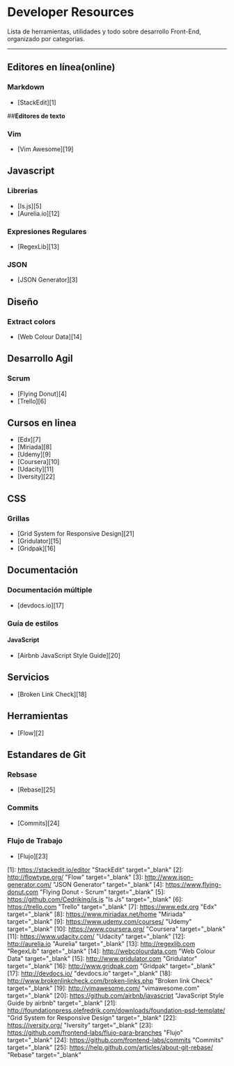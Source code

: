 **Developer Resources**
==============
Lista de herramientas, utilidades y todo sobre desarrollo Front-End, organizado por categorías.

----------
## **Editores en línea(online)**
### **Markdown**
* [StackEdit][1]

##**Editores de texto**
### **Vim**
* [Vim Awesome][19]

## **Javascript**
### **Librerias**
* [Is.js][5]
* [Aurelia.io][12]

### **Expresiones Regulares**
* [RegexLib][13]

### **JSON**
* [JSON Generator][3]

## **Diseño**
### **Extract colors**
* [Web Colour Data][14]

## **Desarrollo Agil**
### **Scrum**
* [Flying Donut][4]
* [Trello][6]

## **Cursos en linea**
* [Edx][7]
* [Miriada][8]
* [Udemy][9]
* [Coursera][10]
* [Udacity][11]
* [Iversity][22]

## **CSS**
### **Grillas**
* [Grid System for Responsive Design][21]
* [Gridulator][15]
* [Gridpak][16]

## **Documentación**
### Documentación múltiple
* [devdocs.io][17]

### Guía de estilos
#### **JavaScript**
* [Airbnb JavaScript Style Guide][20]

## **Servicios**
* [Broken Link Check][18]

## **Herramientas**
* [Flow][2]

## **Estandares de Git**
### **Rebsase**
* [Rebase][25]

### **Commits**
* [Commits][24]

### **Flujo de Trabajo**
* [Flujo][23]

[1]: https://stackedit.io/editor "StackEdit" target="_blank"
[2]: http://flowtype.org/ "Flow" target="_blank"
[3]: http://www.json-generator.com/ "JSON Generator" target="_blank"
[4]: https://www.flying-donut.com "Flying Donut - Scrum" target="_blank"
[5]: https://github.com/Cedriking/is.js "Is Js" target="_blank"
[6]: https://trello.com "Trello" target="_blank"
[7]: https://www.edx.org "Edx" target="_blank"
[8]: https://www.miriadax.net/home "Miriada" target="_blank"
[9]: https://www.udemy.com/courses/ "Udemy" target="_blank"
[10]: https://www.coursera.org/ "Coursera" target="_blank"
[11]: https://www.udacity.com/ "Udacity" target="_blank"
[12]: http://aurelia.io "Aurelia" target="_blank"
[13]: http://regexlib.com "RegexLib" target="_blank"
[14]: http://webcolourdata.com "Web Colour Data" target="_blank"
[15]: http://www.gridulator.com "Gridulator" target="_blank"
[16]: http://www.gridpak.com "Gridpak" target="_blank"
[17]: http://devdocs.io/ "devdocs.io" target="_blank"
[18]: http://www.brokenlinkcheck.com/broken-links.php "Broken link Check" target="_blank"
[19]: http://vimawesome.com/ "vimawesome.com" target="_blank"
[20]: https://github.com/airbnb/javascript "JavaScript Style Guide by airbnb" target="_blank"
[21]: http://foundationpress.olefredrik.com/downloads/foundation-psd-template/ "Grid System for Responsive Design" target="_blank"
[22]: https://iversity.org/ "Iversity" target="_blank"
[23]: https://github.com/frontend-labs/flujo-para-branches "Flujo" target="_blank"
[24]: https://github.com/frontend-labs/commits "Commits" target="_blank"
[25]: https://help.github.com/articles/about-git-rebase/ "Rebase" target="_blank"

